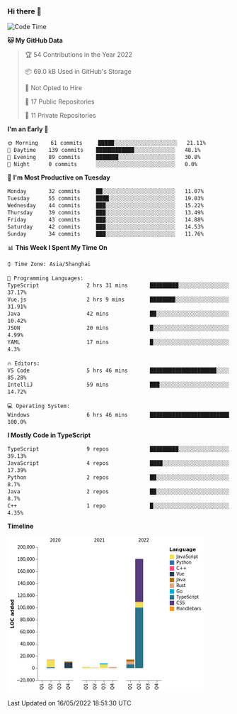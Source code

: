 ### Hi there 👋

<!--START_SECTION:waka-->
![Code Time](http://img.shields.io/badge/Code%20Time-0%20secs-blue)

**🐱 My GitHub Data** 

> 🏆 54 Contributions in the Year 2022
 > 
> 📦 69.0 kB Used in GitHub's Storage 
 > 
> 🚫 Not Opted to Hire
 > 
> 📜 17 Public Repositories 
 > 
> 🔑 11 Private Repositories  
 > 
**I'm an Early 🐤** 

```text
🌞 Morning    61 commits     █████░░░░░░░░░░░░░░░░░░░░   21.11% 
🌆 Daytime    139 commits    ████████████░░░░░░░░░░░░░   48.1% 
🌃 Evening    89 commits     ███████░░░░░░░░░░░░░░░░░░   30.8% 
🌙 Night      0 commits      ░░░░░░░░░░░░░░░░░░░░░░░░░   0.0%

```
📅 **I'm Most Productive on Tuesday** 

```text
Monday       32 commits     ██░░░░░░░░░░░░░░░░░░░░░░░   11.07% 
Tuesday      55 commits     ████░░░░░░░░░░░░░░░░░░░░░   19.03% 
Wednesday    44 commits     ███░░░░░░░░░░░░░░░░░░░░░░   15.22% 
Thursday     39 commits     ███░░░░░░░░░░░░░░░░░░░░░░   13.49% 
Friday       43 commits     ███░░░░░░░░░░░░░░░░░░░░░░   14.88% 
Saturday     42 commits     ███░░░░░░░░░░░░░░░░░░░░░░   14.53% 
Sunday       34 commits     ███░░░░░░░░░░░░░░░░░░░░░░   11.76%

```


📊 **This Week I Spent My Time On** 

```text
⌚︎ Time Zone: Asia/Shanghai

💬 Programming Languages: 
TypeScript               2 hrs 31 mins       █████████░░░░░░░░░░░░░░░░   37.17% 
Vue.js                   2 hrs 9 mins        ████████░░░░░░░░░░░░░░░░░   31.91% 
Java                     42 mins             ██░░░░░░░░░░░░░░░░░░░░░░░   10.42% 
JSON                     20 mins             █░░░░░░░░░░░░░░░░░░░░░░░░   4.99% 
YAML                     17 mins             █░░░░░░░░░░░░░░░░░░░░░░░░   4.3%

🔥 Editors: 
VS Code                  5 hrs 46 mins       █████████████████████░░░░   85.28% 
IntelliJ                 59 mins             ███░░░░░░░░░░░░░░░░░░░░░░   14.72%

💻 Operating System: 
Windows                  6 hrs 46 mins       █████████████████████████   100.0%

```

**I Mostly Code in TypeScript** 

```text
TypeScript               9 repos             █████████░░░░░░░░░░░░░░░░   39.13% 
JavaScript               4 repos             ████░░░░░░░░░░░░░░░░░░░░░   17.39% 
Python                   2 repos             ██░░░░░░░░░░░░░░░░░░░░░░░   8.7% 
Java                     2 repos             ██░░░░░░░░░░░░░░░░░░░░░░░   8.7% 
C++                      1 repo              █░░░░░░░░░░░░░░░░░░░░░░░░   4.35%

```


**Timeline**

![Chart not found](https://raw.githubusercontent.com/rexcape/rexcape/main/charts/bar_graph.png) 


 Last Updated on 16/05/2022 18:51:30 UTC
<!--END_SECTION:waka-->

<!--
**rexcape/rexcape** is a ✨ _special_ ✨ repository because its `README.md` (this file) appears on your GitHub profile.

Here are some ideas to get you started:

- 🔭 I’m currently working on ...
- 🌱 I’m currently learning ...
- 👯 I’m looking to collaborate on ...
- 🤔 I’m looking for help with ...
- 💬 Ask me about ...
- 📫 How to reach me: ...
- 😄 Pronouns: ...
- ⚡ Fun fact: ...
-->
